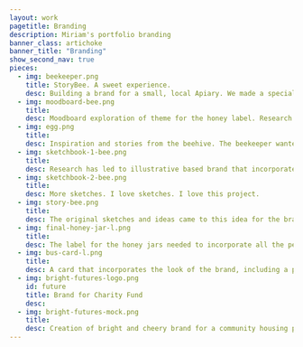 ```yaml
---
layout: work
pagetitle: Branding
description: Miriam's portfolio branding
banner_class: artichoke
banner_title: "Branding"
show_second_nav: true
pieces:
  - img: beekeeper.png
    title: StoryBee. A sweet experience.
    desc: Building a brand for a small, local Apiary. We made a special visit to the hives and discussed all thing bees, honey and more. This is the beekeeper, Kristine, at work. Bees are so important and despite all their buzz, visiting the hive, is in fact, a very calming and beautiful experience. I brought my 9 year old son with me and he has a new found reverence for bees and their amazing world.
  - img: moodboard-bee.png
    title:
    desc: Moodboard exploration of theme for the honey label. Research and interviews with the client led to the selection of this moodboard.This mood was chosen for it's modern and edgy look with heavy contrast.
  - img: egg.png
    title:
    desc: Inspiration and stories from the beehive. The beekeeper wanted to incorporate their Ukrainian heritage and story by representing the pansanky egg in the brand. The traditional Ukrainian Easter egg with exquisite patterns was very exiting to work with and gave this project a very unique touch.
  - img: sketchbook-1-bee.png
    title:
    desc: Research has led to illustrative based brand that incorporates blocky text and the pysanky egg design.
  - img: sketchbook-2-bee.png
    title:
    desc: More sketches. I love sketches. I love this project.
  - img: story-bee.png
    title:
    desc: The original sketches and ideas came to this idea for the brand. Mixing the yellow watercolour with the hard black and blocky text. The brand feels modern and young. It also incorporates the flower pattern of the pysanky egg.
  - img: final-honey-jar-l.png
    title:
    desc: The label for the honey jars needed to incorporate all the pertinent information and of course comply with food regulation laws. There were some text that needed to be bilingual as well.
  - img: bus-card-l.png
    title:
    desc: A card that incorporates the look of the brand, including a pysanky design on the back.
  - img: bright-futures-logo.png
    id: future
    title: Brand for Charity Fund
    desc:
  - img: bright-futures-mock.png
    title:
    desc: Creation of bright and cheery brand for a community housing project in the Capital city. The sprout represents growth and opportunity, where the house represents the physical community and the home.
---
```


